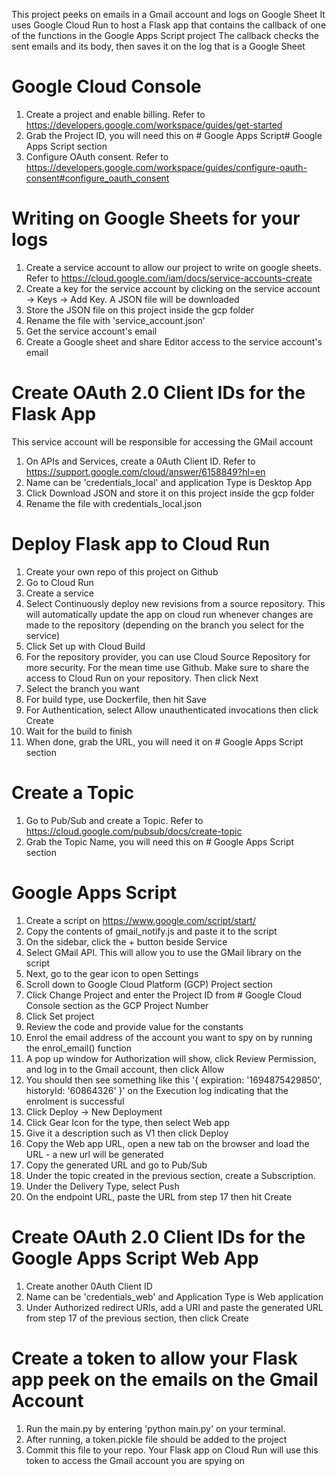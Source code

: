 This project peeks on emails in a Gmail account and logs on Google Sheet
It uses Google Cloud Run to host a Flask app that contains the callback of one of the functions in the Google Apps Script project
The callback checks the sent emails and its body, then saves it on the log that is a Google Sheet

# Google Cloud Console
1. Create a project and enable billing. Refer to https://developers.google.com/workspace/guides/get-started
2. Grab the Project ID, you will need this on # Google Apps Script# Google Apps Script section
3. Configure OAuth consent. Refer to https://developers.google.com/workspace/guides/configure-oauth-consent#configure_oauth_consent

# Writing on Google Sheets for your logs
1. Create a service account to allow our project to write on google sheets. Refer to https://cloud.google.com/iam/docs/service-accounts-create
2. Create a key for the service account by clicking on the service account -> Keys -> Add Key. A JSON file will be downloaded
3. Store the JSON file on this project inside the gcp folder
4. Rename the file with 'service_account.json'
5. Get the service account's email
6. Create a Google sheet and share Editor access to the service account's email

# Create OAuth 2.0 Client IDs for the Flask App
This service account will  be responsible for accessing the GMail account
1. On APIs and Services, create a 0Auth Client ID. Refer to https://support.google.com/cloud/answer/6158849?hl=en
2. Name can be 'credentials_local' and application Type is Desktop App
3. Click Download JSON and store it on this project inside the gcp folder
5. Rename the file with credentials_local.json

# Deploy Flask app to Cloud Run
1. Create your own repo of this project on Github
2. Go to Cloud Run
3. Create a service
4. Select Continuously deploy new revisions from a source repository. This will automatically update the app on cloud run whenever changes are made to the repository (depending on the branch you select for the service)
5. Click Set up with Cloud Build
6. For the repository provider, you can use Cloud Source Repository for more security. For the mean time use Github. Make sure to share the access to Cloud Run on your repository. Then click Next
7. Select the branch you want
8. For build type, use Dockerfile, then hit Save
9. For Authentication, select Allow unauthenticated invocations then click Create
10. Wait for the build to finish
11. When done, grab the URL, you will need it on # Google Apps Script section

# Create a Topic
1. Go to Pub/Sub and create a Topic. Refer to https://cloud.google.com/pubsub/docs/create-topic
2. Grab the Topic Name, you will need this on # Google Apps Script section

# Google Apps Script
1. Create a script on https://www.google.com/script/start/
2. Copy the contents of gmail_notify.js and paste it to the script
3. On the sidebar, click the + button beside Service
4. Select GMail API. This will allow you to use the GMail library on the script
5. Next, go to the gear icon to open Settings
6. Scroll down to Google Cloud Platform (GCP) Project section
7. Click Change Project and enter the Project ID from # Google Cloud Console section as the GCP Project Number
8. Click Set project
9. Review the code and provide value for the constants
10. Enrol the email address of the account you want to spy on by running the enrol_email() function
11. A pop up window for Authorization will show, click Review Permission, and log in to the Gmail account, then click Allow
12. You should then see something like this '{ expiration: '1694875429850', historyId: '60864326' }' on the Execution log indicating that the enrolment is successful
13. Click Deploy -> New Deployment
14. Click Gear Icon for the type, then select Web app
15. Give it a description such as V1 then click Deploy
16. Copy the Web app URL, open a new tab on the browser and load the URL - a new url will be generated
17. Copy the generated URL and go to Pub/Sub
18. Under the topic created in the previous section, create a Subscription. 
19. Under the Delivery Type, select Push
20. On the endpoint URL, paste the URL from step 17 then hit Create

# Create OAuth 2.0 Client IDs for the Google Apps Script Web App
1. Create another 0Auth Client ID
2. Name can be 'credentials_web' and Application Type is Web application
3. Under Authorized redirect URIs, add a URI and paste the generated URL from step 17 of the previous section, then click Create

# Create a token to allow your Flask app peek on the emails on the Gmail Account
1. Run the main.py by entering 'python main.py' on your terminal.
2. After running, a token.pickle file should be added to the project
3. Commit this file to your repo. Your Flask app on Cloud Run will use this token to access the Gmail account you are spying on